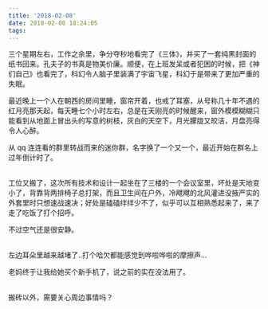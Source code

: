 ```yaml
---
title: '2018-02-08'
date: 2018-02-08 18:24:05
tags:
---
```


三个星期左右，工作之余里，争分夺秒地看完了《三体》，并买了一套纯黑封面的纸书回来。孔夫子的书真是物美价廉。顺便，在上班发呆或者犯困的时候，把《神们自己》也看完了，科幻令人脑子里装满了宇宙飞星，科幻于是带来了更加严重的失眠。

最近晚上一个人在朝西的房间里睡，窗帘开着，也戒了耳塞，从号称几十年不遇的红月亮那天起，每天睡七个小时左右，总是在天刚亮的时候醒来，窗外模模糊糊只能看到从地面上冒出头的写意的树枝，灰白的天空下，月光朦胧又皎洁，月盘亮得令人心醉。

从 qq 连连看的群里转战而来的迷你群，名字换了一个又一个，最近开始在群名上过年倒计时了。

<br />
工位又搬了，这次所有技术和设计一起坐在了三楼的一个会议室里，坏处是天地变小了，背靠背两排椅子总打架，而且卫生间在户外，冷飕飕的北风灌进没掖严实的外套里时只想速战速决；好处是磕磕绊绊少不了，似乎可以互相熟悉起来了，来了走了吃饭了打个招呼。

不过空气还是很安静。

<br />
左边耳朵里越来越堵了..打个哈欠都能感觉到哗啦哗啦的摩擦声...

老妈终于让我给她买个新手机了，说之前的实在没法用了。

<br />
搬砖以外，需要关心周边事情吗？
